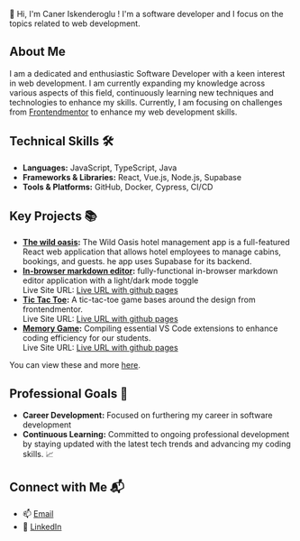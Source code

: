 👋 Hi, I'm Caner Iskenderoglu ! I'm a software developer and I focus on the topics related to web development.

## About Me
I am a dedicated and enthusiastic Software Developer with a keen interest in web development. I am currently expanding my knowledge across various aspects of this field, continuously learning new techniques and technologies to enhance my skills. 
Currently, I am focusing on challenges from [Frontendmentor](https://www.frontendmentor.io/) to enhance my web development skills. 

## Technical Skills 🛠️
- **Languages:** JavaScript, TypeScript, Java
- **Frameworks & Libraries:** React, Vue.js, Node.js, Supabase
- **Tools & Platforms:** GitHub, Docker, Cypress, CI/CD

## Key Projects 📚
- **[The wild oasis](https://github.com/caner404/the-wild-oasis):** The Wild Oasis hotel management app is a full-featured React web application that allows hotel employees to manage cabins, bookings, and guests. he app uses Supabase for its backend.
- **[In-browser markdown editor](https://github.com/caner404/in-browser-markdown-editor):** fully-functional in-browser markdown editor application with a light/dark mode toggle <br/>
    Live Site URL: [Live URL with github pages](https://caner404.github.io/in-browser-markdown-editor/)
- **[Tic Tac Toe](https://github.com/caner404/memory-game):** A tic-tac-toe game bases around the design from frontendmentor. <br/>
    Live Site URL: [Live URL with github pages](https://caner404.github.io/tic-tac-toe/)
- **[Memory Game](https://github.com/caner404/memory-game):** Compiling essential VS Code extensions to enhance coding efficiency for our students. <br/>
    Live Site URL: [Live URL with github pages](https://caner404.github.io/memory-game/)

You can view these and more [here](https://github.com/caner404).

## Professional Goals 🚀
- **Career Development:** Focused on furthering my career in software development
- **Continuous Learning:** Committed to ongoing professional development by staying updated with the latest tech trends and advancing my coding skills. 📈

## Connect with Me 📬
- 📫 [Email](TBD)
- 🔗 [LinkedIn](TBD)

